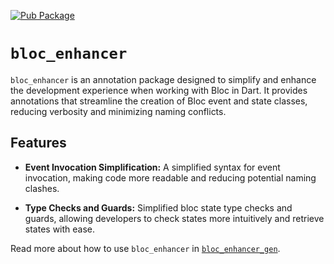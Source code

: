 [![Pub Package](https://img.shields.io/pub/v/bloc_enhancer.svg)](https://pub.dev/packages/bloc_enhancer)

# `bloc_enhancer`

`bloc_enhancer` is an annotation package designed to simplify and enhance the development experience when working with Bloc in Dart. It provides annotations that streamline the creation of Bloc event and state classes, reducing verbosity and minimizing naming conflicts.

## Features

-   **Event Invocation Simplification:** A simplified syntax for event invocation, making code more readable and reducing potential naming clashes.

-   **Type Checks and Guards:** Simplified bloc state type checks and guards, allowing developers to check states more intuitively and retrieve states with ease.

Read more about how to use `bloc_enhancer` in [`bloc_enhancer_gen`](https://pub.dev/packages/bloc_enhancer_gen).
